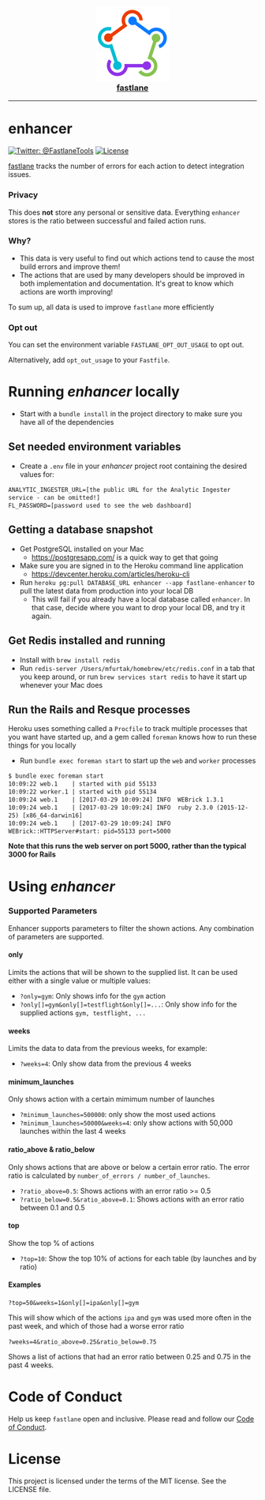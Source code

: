 <h3 align="center">
  <a href="https://github.com/fastlane/fastlane">
    <img src="app/assets/images/fastlane.png" width="150" />
    <br />
    fastlane
  </a>
</h3>

-------

enhancer
============

[![Twitter: @FastlaneTools](https://img.shields.io/badge/contact-@FastlaneTools-blue.svg?style=flat)](https://twitter.com/FastlaneTools)
[![License](http://img.shields.io/badge/license-MIT-green.svg?style=flat)](https://github.com/fastlane/enhancer/blob/master/LICENSE)

[fastlane](https://fastlane.tools) tracks the number of errors for each action to detect integration issues.

### Privacy

This does **not** store any personal or sensitive data. Everything `enhancer` stores is the ratio between successful and failed action runs.

### Why?

- This data is very useful to find out which actions tend to cause the most build errors and improve them!
- The actions that are used by many developers should be improved in both implementation and documentation. It's great to know which actions are worth improving!

To sum up, all data is used to improve `fastlane` more efficiently

### Opt out

You can set the environment variable `FASTLANE_OPT_OUT_USAGE` to opt out.

Alternatively, add `opt_out_usage` to your `Fastfile`.

# Running _enhancer_ locally

* Start with a `bundle install` in the project directory to make sure you have all of the dependencies

## Set needed environment variables

* Create a `.env` file in your _enhancer_ project root containing the desired values for:

```
ANALYTIC_INGESTER_URL=[the public URL for the Analytic Ingester service - can be omitted!]
FL_PASSWORD=[password used to see the web dashboard]
```

## Getting a database snapshot

* Get PostgreSQL installed on your Mac
  * https://postgresapp.com/ is a quick way to get that going
* Make sure you are signed in to the Heroku command line application
  * https://devcenter.heroku.com/articles/heroku-cli
* Run `heroku pg:pull DATABASE_URL enhancer --app fastlane-enhancer` to pull the latest data from production into your local DB
  * This will fail if you already have a local database called `enhancer`. In that case, decide where you want to drop your local DB, and try it again.

## Get Redis installed and running

* Install with `brew install redis`
* Run `redis-server /Users/mfurtak/homebrew/etc/redis.conf` in a tab that you keep around, or run `brew services start redis` to have it start up whenever your Mac does

## Run the Rails and Resque processes

Heroku uses something called a `Procfile` to track multiple processes that you want have started up, and a gem called `foreman` knows how to run these things for you locally

* Run `bundle exec foreman start` to start up the `web` and `worker` processes

```
$ bundle exec foreman start
10:09:22 web.1    | started with pid 55133
10:09:22 worker.1 | started with pid 55134
10:09:24 web.1    | [2017-03-29 10:09:24] INFO  WEBrick 1.3.1
10:09:24 web.1    | [2017-03-29 10:09:24] INFO  ruby 2.3.0 (2015-12-25) [x86_64-darwin16]
10:09:24 web.1    | [2017-03-29 10:09:24] INFO  WEBrick::HTTPServer#start: pid=55133 port=5000
```

**Note that this runs the web server on port 5000, rather than the typical 3000 for Rails**

# Using _enhancer_

### Supported Parameters

Enhancer supports parameters to filter the shown actions. Any combination of parameters are supported.

#### only

Limits the actions that will be shown to the supplied list. It can be used either with a single value or multiple values:

- `?only=gym`: Only shows info for the `gym` action
- `?only[]=gym&only[]=testflight&only[]=...`: Only show info for the supplied actions `gym, testflight, ...`

#### weeks

Limits the data to data from the previous weeks, for example:

- `?weeks=4`: Only show data from the previous 4 weeks

#### minimum_launches

Only shows action with a certain mimimum number of launches

- `?minimum_launches=500000`: only show the most used actions
- `?minimum_launches=50000&weeks=4`: only show actions with 50,000 launches within the last 4 weeks

#### ratio_above & ratio_below

Only shows actions that are above or below a certain error ratio. The error ratio is calculated by `number_of_errors / number_of_launches`.

- `?ratio_above=0.5`: Shows actions with an error ratio >= 0.5
- `?ratio_below=0.5&ratio_above=0.1`: Shows actions with an error ratio between 0.1 and 0.5

#### top

Show the top % of actions

- `?top=10`: Show the top 10% of actions for each table (by launches and by ratio)

#### Examples

`?top=50&weeks=1&only[]=ipa&only[]=gym`

This will show which of the actions `ipa` and `gym` was used more often in the past week, and which of those had a worse error ratio

`?weeks=4&ratio_above=0.25&ratio_below=0.75`

Shows a list of actions that had an error ratio between 0.25 and 0.75 in the past 4 weeks.

# Code of Conduct
Help us keep `fastlane` open and inclusive. Please read and follow our [Code of Conduct](https://github.com/fastlane/code-of-conduct).

# License
This project is licensed under the terms of the MIT license. See the LICENSE file.
